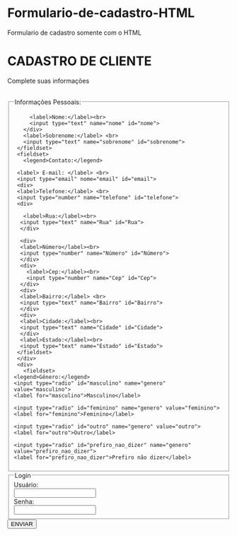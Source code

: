 # Formulario-de-cadastro-HTML
Formulario de cadastro somente com o HTML 
<!DOCTYPE html>
<html lang="pt-BR">
<head>
    <meta charset="UTF-8">
    <meta name="viewport" content="width=device-width, initial-scale=1.0">
    <title></title>
</head>
<body>
   <div>
     <h1>CADASTRO DE CLIENTE</h1>
     <p>Complete suas informações</p>
     <br>
   </div>
   <form>
     <fieldset>
       <legend>Informações Pessoais:</legend>
       <div>
         
         <label>Nome:</label><br>
         <input type="text" name="nome" id="nome"> 
       </div>
       <label>Sobrenome:</label> <br>
       <input type="text" name="sobrenome" id="sobrenome">
     </fieldset>
     <fieldset>
       <legend>Contato:</legend>
     
     <label> E-mail: </label> <br>
     <input type="email" nome="email" id="email">
     <div> 
     <label>Telefone:</label> <br>
     <input type="number" name="telefone" id="telefone">
     <div>
    
       <label>Rua:</label><br>
      <input type="text" name="Rua" id="Rua">
      </div>
      
      <div>
      <label>Número</label><br>
      <input type="number" name="Número" id="Número">
      </div>
      <div>
        <label>Cep:</label><br>
        <input type="number" name="Cep" id="Cep">
      </div>
      <div>
      <label>Bairro:</label> <br>
      <input type="text" name="Bairro" id="Bairro">
      </div>
      <div>
      <label>Cidade:</label><br>
      <input type="text" name="Cidade" id="Cidade">
      </div>
      <label>Estado:</label><br>
      <input type="text" name="Estado" id="Estado">
     </fieldset>
     </div>
     <div>
       <fieldset>
    <legend>Gênero:</legend>
    <input type="radio" id="masculino" name="genero" value="masculino">
    <label for="masculino">Masculino</label>
    
    <input type="radio" id="feminino" name="genero" value="feminino">
    <label for="feminino">Feminino</label>
    
    <input type="radio" id="outro" name="genero" value="outro">
    <label for="outro">Outro</label>
    
    <input type="radio" id="prefiro_nao_dizer" name="genero" value="prefiro_nao_dizer">
    <label for="prefiro_nao_dizer">Prefiro não dizer</label>
</fieldset>
<div>
  <fieldset>
   <legend>Login</legend>
       <label> Usuário: </label><br>
       <input type="text" name="usuário" id="Usuário">
       <br>
       <label>Senha:</label><br>
       <input type="text" name="Senha" id="Senha">
       </fieldset>
     </div>
     <input type="submit" value="ENVIAR">
   </form>
</body>
</html>
